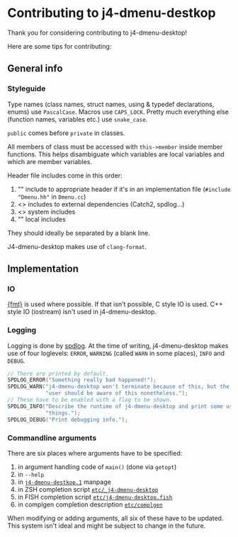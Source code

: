 # Contributing to j4-dmenu-destkop
Thank you for considering contributing to j4-dmenu-desktop!

Here are some tips for contributing:

## General info
### Styleguide
Type names (class names, struct names, using & typedef declarations, enums) use
`PascalCase`. Macros use `CAPS_LOCK`. Pretty much everything else (function
names, variables etc.) use `snake_case`.

`public` comes before `private` in classes.

All members of class must be accessed with `this->member` inside member
functions. This helps disambiguate which variables are local variables and which
are member variables.

Header file includes come in this order:

1. "" include to appropriate header if it's in an implementation file (`#include
   "Dmenu.hh"` in `Dmenu.cc`)
2. <> includes to external dependencies (Catch2, spdlog...)
3. <> system includes
4. "" local includes

They should ideally be separated by a blank line.

J4-dmenu-desktop makes use of `clang-format`.

## Implementation
### IO
[{fmt}](https://fmt.dev/latest/index.html) is used where possible. If that isn't
possible, C style IO is used. C++ style IO (iostream) isn't used in j4-dmenu-desktop.

### Logging
Logging is done by [spdlog](https://github.com/gabime/spdlog). At the time of
writing, j4-dmenu-desktop makes use of four loglevels: `ERROR`, `WARNING` (called `WARN` in some places),
`INFO` and `DEBUG`.

```c++
// There are printed by default.
SPDLOG_ERROR("Something really bad happened!");
SPDLOG_WARN("j4-dmenu-desktop won't terminate because of this, but the "
            "user should be aware of this nonetheless.");
// These have to be enabled with a flag to be shown.
SPDLOG_INFO("Describe the runtime of j4-dmenu-desktop and print some useful "
            "things.");
SPDLOG_DEBUG("Print debugging info.");
```

### Commandline arguments
There are six places where arguments have to be specified:
1. in argument handling code of `main()` (done via `getopt`)
2. in `--help`
3. in [`j4-dmenu-destkop.1`](j4-dmenu-destkop.1) manpage
4. in ZSH completion script [`etc/_j4-dmenu-desktop`](etc/_j4-dmenu-desktop)
5. in FISH completion script [`etc/j4-dmenu-desktop.fish`](etc/j4-dmenu-desktop.fish)
6. in complgen completion description [`etc/complgen`](etc/complgen)

When modifying or adding arguments, all six of these have to be updated. This
system isn't ideal and might be subject to change in the future.
